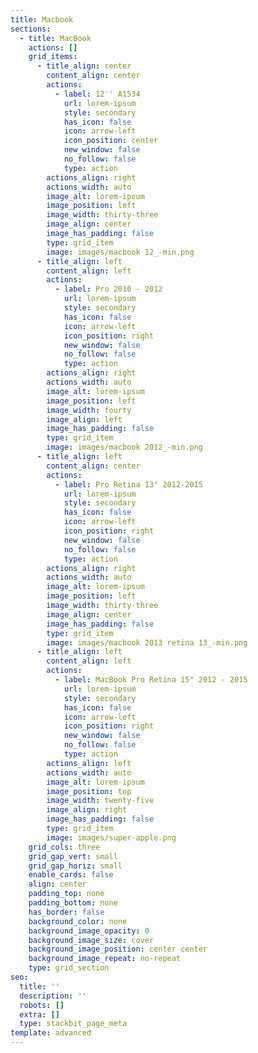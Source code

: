 ```yaml
---
title: Macbook
sections:
  - title: MacBook
    actions: []
    grid_items:
      - title_align: center
        content_align: center
        actions:
          - label: 12'' A1534
            url: lorem-ipsum
            style: secondary
            has_icon: false
            icon: arrow-left
            icon_position: center
            new_window: false
            no_follow: false
            type: action
        actions_align: right
        actions_width: auto
        image_alt: lorem-ipsum
        image_position: left
        image_width: thirty-three
        image_align: center
        image_has_padding: false
        type: grid_item
        image: images/macbook 12_-min.png
      - title_align: left
        content_align: left
        actions:
          - label: Pro 2010 - 2012
            url: lorem-ipsum
            style: secondary
            has_icon: false
            icon: arrow-left
            icon_position: right
            new_window: false
            no_follow: false
            type: action
        actions_align: right
        actions_width: auto
        image_alt: lorem-ipsum
        image_position: left
        image_width: fourty
        image_align: left
        image_has_padding: false
        type: grid_item
        image: images/macbook 2012_-min.png
      - title_align: left
        content_align: center
        actions:
          - label: Pro Retina 13" 2012-2015
            url: lorem-ipsum
            style: secondary
            has_icon: false
            icon: arrow-left
            icon_position: right
            new_window: false
            no_follow: false
            type: action
        actions_align: right
        actions_width: auto
        image_alt: lorem-ipsum
        image_position: left
        image_width: thirty-three
        image_align: center
        image_has_padding: false
        type: grid_item
        image: images/macbook 2013 retina 13_-min.png
      - title_align: left
        content_align: left
        actions:
          - label: MacBook Pro Retina 15" 2012 - 2015
            url: lorem-ipsum
            style: secondary
            has_icon: false
            icon: arrow-left
            icon_position: right
            new_window: false
            no_follow: false
            type: action
        actions_align: left
        actions_width: auto
        image_alt: lorem-ipsum
        image_position: top
        image_width: twenty-five
        image_align: right
        image_has_padding: false
        type: grid_item
        image: images/super-apple.png
    grid_cols: three
    grid_gap_vert: small
    grid_gap_horiz: small
    enable_cards: false
    align: center
    padding_top: none
    padding_bottom: none
    has_border: false
    background_color: none
    background_image_opacity: 0
    background_image_size: cover
    background_image_position: center center
    background_image_repeat: no-repeat
    type: grid_section
seo:
  title: ''
  description: ''
  robots: []
  extra: []
  type: stackbit_page_meta
template: advanced
---
```

